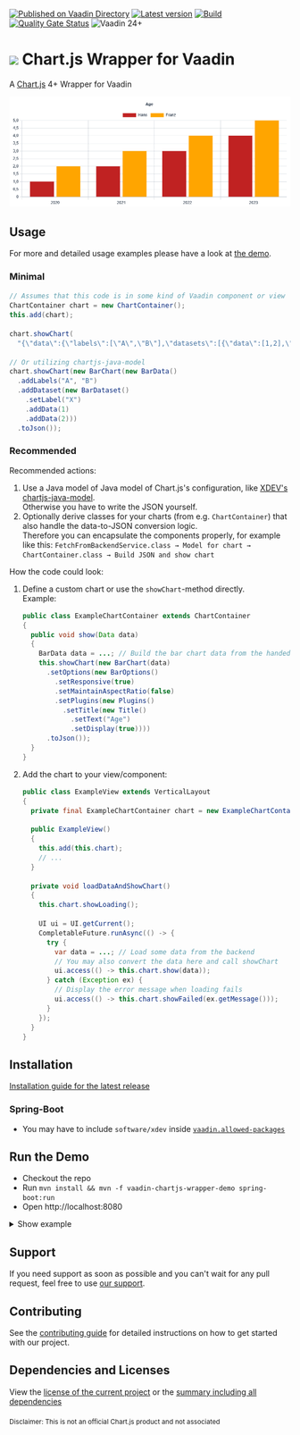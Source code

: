 [![Published on Vaadin Directory](https://img.shields.io/badge/Vaadin%20Directory-published-00b4f0?logo=vaadin)](https://vaadin.com/directory/component/chartjs-wrapper-for-vaadin)
[![Latest version](https://img.shields.io/maven-central/v/software.xdev/vaadin-chartjs-wrapper?logo=apache%20maven)](https://mvnrepository.com/artifact/software.xdev/vaadin-chartjs-wrapper)
[![Build](https://img.shields.io/github/actions/workflow/status/xdev-software/vaadin-chartjs-wrapper/check-build.yml?branch=develop)](https://github.com/xdev-software/vaadin-chartjs-wrapper/actions/workflows/check-build.yml?query=branch%3Adevelop)
[![Quality Gate Status](https://sonarcloud.io/api/project_badges/measure?project=xdev-software_vaadin-chartjs-wrapper&metric=alert_status)](https://sonarcloud.io/dashboard?id=xdev-software_vaadin-chartjs-wrapper)
![Vaadin 24+](https://img.shields.io/badge/Vaadin%20Platform/Flow-24+-00b4f0)

# <img src="https://www.chartjs.org/media/logo.svg" height="38" /> Chart.js Wrapper for Vaadin

A [Chart.js](https://www.chartjs.org/) 4+ Wrapper for Vaadin

![demo](assets/demo.png)

## Usage

For more and detailed usage examples please have a look at [the demo](./vaadin-chartjs-wrapper-demo/src/main/java/software/xdev/vaadin/chartjs/demo/).

### Minimal

```java
// Assumes that this code is in some kind of Vaadin component or view
ChartContainer chart = new ChartContainer();
this.add(chart);

chart.showChart(
  "{\"data\":{\"labels\":[\"A\",\"B\"],\"datasets\":[{\"data\":[1,2],\"label\":\"X\"}]},\"type\":\"bar\"}");

// Or utilizing chartjs-java-model
chart.showChart(new BarChart(new BarData()
  .addLabels("A", "B")
  .addDataset(new BarDataset()
    .setLabel("X")
    .addData(1)
    .addData(2)))
  .toJson());
```

### Recommended

Recommended actions:
1. Use a Java model of Java model of Chart.js's configuration, like [XDEV's chartjs-java-model](https://github.com/xdev-software/chartjs-java-model).<br/>
Otherwise you have to write the JSON yourself.
2. Optionally derive classes for your charts (from e.g. ``ChartContainer``) that also handle the data-to-JSON conversion logic.<br/>
Therefore you can encapsulate the components properly, for example like this: ``FetchFromBackendService.class → Model for chart → ChartContainer.class → Build JSON and show chart``

How the code could look:
1. Define a custom chart or use the ``showChart``-method directly.<br/>Example:
    ```java
    public class ExampleChartContainer extends ChartContainer
    {
      public void show(Data data)
      {
        BarData data = ...; // Build the bar chart data from the handed over data
        this.showChart(new BarChart(data)
          .setOptions(new BarOptions()
            .setResponsive(true)
            .setMaintainAspectRatio(false)
            .setPlugins(new Plugins()
              .setTitle(new Title()
                .setText("Age")
                .setDisplay(true))))
          .toJson());
      }
    }
    ```
2. Add the chart to your view/component:
    ```java
    public class ExampleView extends VerticalLayout
    {
      private final ExampleChartContainer chart = new ExampleChartContainer();
      
      public ExampleView()
      {
        this.add(this.chart);
        // ...
      }
      
      private void loadDataAndShowChart()
      {
        this.chart.showLoading();
        
        UI ui = UI.getCurrent();
        CompletableFuture.runAsync(() -> {
          try {
            var data = ...; // Load some data from the backend
            // You may also convert the data here and call showChart
            ui.access(() -> this.chart.show(data));
          } catch (Exception ex) {
            // Display the error message when loading fails
            ui.access(() -> this.chart.showFailed(ex.getMessage()));
          }
        });
      }	
    }
    ```

## Installation
[Installation guide for the latest release](https://github.com/xdev-software/vaadin-chartjs-wrapper/releases/latest#Installation)

### Spring-Boot
* You may have to include ``software/xdev`` inside [``vaadin.allowed-packages``](https://vaadin.com/docs/latest/integrations/spring/configuration#configure-the-scanning-of-packages)

## Run the Demo
* Checkout the repo
* Run ``mvn install && mvn -f vaadin-chartjs-wrapper-demo spring-boot:run``
* Open http://localhost:8080

<details>
  <summary>Show example</summary>
  
  ![demo](assets/demo.avif)
</details>

## Support
If you need support as soon as possible and you can't wait for any pull request, feel free to use [our support](https://xdev.software/en/services/support).

## Contributing
See the [contributing guide](./CONTRIBUTING.md) for detailed instructions on how to get started with our project.

## Dependencies and Licenses
View the [license of the current project](LICENSE) or the [summary including all dependencies](https://xdev-software.github.io/vaadin-chartjs-wrapper/dependencies)

<sub>Disclaimer: This is not an official Chart.js product and not associated</sub>
